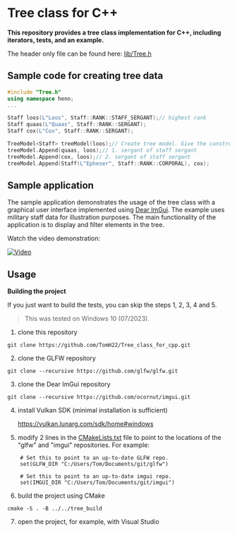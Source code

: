 # Tree class for C++
**This repository provides a tree class implementation for C++, including iterators, tests, and an example.**

The header only file can be found here: [lib/Tree.h](/lib/Tree.h)

## Sample code for creating tree data ##
```C++
#include "Tree.h"
using namespace henn;
...

Staff loos(L"Loos", Staff::RANK::STAFF_SERGANT);// highest rank
Staff quaas(L"Quaas", Staff::RANK::SERGANT);
Staff cox(L"Cox", Staff::RANK::SERGANT);

TreeModel<Staff> treeModel(loos);// Create tree model. Give the constructor also root element.
treeModel.Append(quaas, loos);// 1. sergant of staff sergant
treeModel.Append(cox, loos);// 2. sergant of staff sergant
treeModel.Append(Staff(L"Epheser", Staff::RANK::CORPORAL), cox);
```
## Sample application ##
The sample application demonstrates the usage of the tree class with a graphical user interface implemented using [Dear ImGui](https://github.com/ocornut/imgui). The example uses military staff data for illustration purposes. The main functionality of the application is to display and filter elements in the tree.

Watch the video demonstration: 

[![Video](https://img.youtube.com/vi/whSA_vjmbig/0.jpg)](https://www.youtube.com/watch?v=whSA_vjmbig)


## Usage
**Building the project**

If you just want to build the tests,  you can skip the steps 1, 2, 3, 4 and 5.

>This was tested on Windows 10 (07/2023).

1. clone this repository
```
git clone https://github.com/TomH22/Tree_class_for_cpp.git
```
2. clone the GLFW repository
```
git clone --recursive https://github.com/glfw/glfw.git
```
3. clone the Dear ImGui repository
```
git clone --recursive https://github.com/ocornut/imgui.git
```
4. install Vulkan SDK (minimal installation is sufficient)

   https://vulkan.lunarg.com/sdk/home#windows

5. modify 2 lines in the [CMakeLists.txt](CMakeLists.txt) file to point to the locations of the "glfw" and "imgui" repositories. For example: 
```
    # Set this to point to an up-to-date GLFW repo.
    set(GLFW_DIR "C:/Users/Tom/Documents/git/glfw")

    # Set this to point to an up-to-date imgui repo.
    set(IMGUI_DIR "C:/Users/Tom/Documents/git/imgui")
```
6. build the project using CMake
```
cmake -S . -B ../../tree_build
```
7. open the project, for example, with Visual Studio
